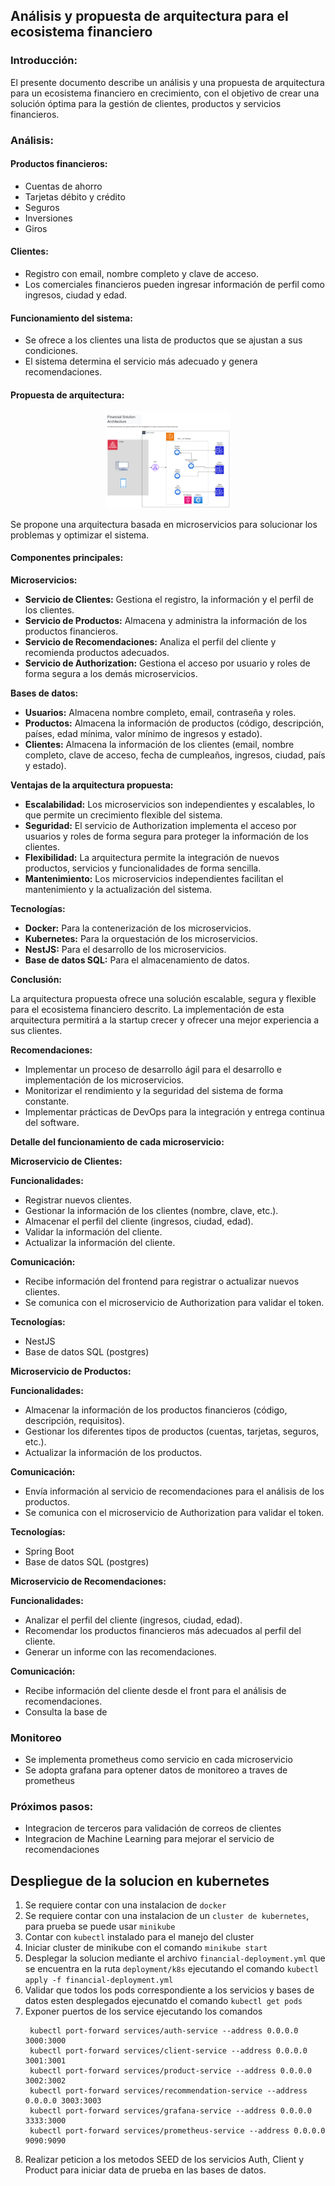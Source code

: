 ## **Análisis y propuesta de arquitectura para el ecosistema financiero**

### **Introducción:**

El presente documento describe un análisis y una propuesta de arquitectura para un ecosistema financiero en crecimiento, con el objetivo de crear una solución óptima para la gestión de clientes, productos y servicios financieros.

### **Análisis:**

#### **Productos financieros:**

-   Cuentas de ahorro
-   Tarjetas débito y crédito
-   Seguros
-   Inversiones
-   Giros

#### **Clientes:**

-   Registro con email, nombre completo y clave de acceso.
-   Los comerciales financieros pueden ingresar información de perfil como ingresos, ciudad y edad.

#### **Funcionamiento del sistema:**

-   Se ofrece a los clientes una lista de productos que se ajustan a sus condiciones.
-   El sistema determina el servicio más adecuado y genera recomendaciones.

#### **Propuesta de arquitectura:**

<p align="center">
  <a href="Arquitectura_Financial.png" target="blank"><img src="Arquitectura_Financial.png" width="200" alt="Arquitectura_Financial" /></a>
</p>

Se propone una arquitectura basada en microservicios para solucionar los problemas y optimizar el sistema.

#### **Componentes principales:**

**Microservicios:**

-   **Servicio de Clientes:** Gestiona el registro, la información y el perfil de los clientes.
-   **Servicio de Productos:** Almacena y administra la información de los productos financieros.
-   **Servicio de Recomendaciones:** Analiza el perfil del cliente y recomienda productos adecuados.
-   **Servicio de Authorization:** Gestiona el acceso por usuario y roles de forma segura a los demás microservicios.

**Bases de datos:**

-   **Usuarios:** Almacena nombre completo, email, contraseña y roles.
-   **Productos:** Almacena la información de productos (código, descripción, países, edad mínima, valor mínimo de ingresos y estado).
-   **Clientes:** Almacena la información de los clientes (email, nombre completo, clave de acceso, fecha de cumpleaños, ingresos, ciudad, país y estado).

**Ventajas de la arquitectura propuesta:**

-   **Escalabilidad:** Los microservicios son independientes y escalables, lo que permite un crecimiento flexible del sistema.
-   **Seguridad:** El servicio de Authorization implementa el acceso por usuarios y roles de forma segura para proteger la información de los clientes.
-   **Flexibilidad:** La arquitectura permite la integración de nuevos productos, servicios y funcionalidades de forma sencilla.
-   **Mantenimiento:** Los microservicios independientes facilitan el mantenimiento y la actualización del sistema.

**Tecnologías:**

-   **Docker:** Para la contenerización de los microservicios.
-   **Kubernetes:** Para la orquestación de los microservicios.
-   **NestJS:** Para el desarrollo de los microservicios.
-   **Base de datos SQL:** Para el almacenamiento de datos.

**Conclusión:**

La arquitectura propuesta ofrece una solución escalable, segura y flexible para el ecosistema financiero descrito. La implementación de esta arquitectura permitirá a la startup crecer y ofrecer una mejor experiencia a sus clientes.

**Recomendaciones:**

-   Implementar un proceso de desarrollo ágil para el desarrollo e implementación de los microservicios.
-   Monitorizar el rendimiento y la seguridad del sistema de forma constante.
-   Implementar prácticas de DevOps para la integración y entrega continua del software.

**Detalle del funcionamiento de cada microservicio:**

**Microservicio de Clientes:**

**Funcionalidades:**

-   Registrar nuevos clientes.
-   Gestionar la información de los clientes (nombre, clave, etc.).
-   Almacenar el perfil del cliente (ingresos, ciudad, edad).
-   Validar la información del cliente.
-   Actualizar la información del cliente.

**Comunicación:**

-   Recibe información del frontend para registrar o actualizar nuevos clientes.
-   Se comunica con el microservicio de Authorization para validar el token.

**Tecnologías:**

-   NestJS
-   Base de datos SQL (postgres)

**Microservicio de Productos:**

**Funcionalidades:**

-   Almacenar la información de los productos financieros (código, descripción, requisitos).
-   Gestionar los diferentes tipos de productos (cuentas, tarjetas, seguros, etc.).
-   Actualizar la información de los productos.

**Comunicación:**

-   Envía información al servicio de recomendaciones para el análisis de los productos.
-   Se comunica con el microservicio de Authorization para validar el token.

**Tecnologías:**

-   Spring Boot
-   Base de datos SQL (postgres)

**Microservicio de Recomendaciones:**

**Funcionalidades:**

-   Analizar el perfil del cliente (ingresos, ciudad, edad).
-   Recomendar los productos financieros más adecuados al perfil del cliente.
-   Generar un informe con las recomendaciones.

**Comunicación:**

-   Recibe información del cliente desde el front para el análisis de recomendaciones.
-   Consulta la base de

### **Monitoreo**

-   Se implementa prometheus como servicio en cada microservicio
-   Se adopta grafana para optener datos de monitoreo a traves de prometheus

### **Próximos pasos:**

-   Integracion de terceros para validación de correos de clientes
-   Integracion de Machine Learning para mejorar el servicio de recomendaciones

## Despliegue de la solucion en kubernetes

1. Se requiere contar con una instalacion de `docker`
2. Se requiere contar con una instalacion de un `cluster de kubernetes`, para prueba se puede usar `minikube`
3. Contar con `kubectl` instalado para el manejo del cluster
4. Iniciar cluster de minikube con el comando `minikube start`
5. Desplegar la solucion mediante el archivo `financial-deployment.yml` que se encuentra en la ruta `deployment/k8s` ejecutando el comando `kubectl apply -f financial-deployment.yml`
6. Validar que todos los pods correspondiente a los servicios y bases de datos esten desplegados ejecunatdo el comando `kubectl get pods`
7. Exponer puertos de los service ejecutando los comandos
    ```
     kubectl port-forward services/auth-service --address 0.0.0.0 3000:3000
     kubectl port-forward services/client-service --address 0.0.0.0 3001:3001
     kubectl port-forward services/product-service --address 0.0.0.0 3002:3002
     kubectl port-forward services/recommendation-service --address 0.0.0.0 3003:3003
     kubectl port-forward services/grafana-service --address 0.0.0.0 3333:3000
     kubectl port-forward services/prometheus-service --address 0.0.0.0 9090:9090
    ```
8. Realizar peticion a los metodos SEED de los servicios Auth, Client y Product para iniciar data de prueba en las bases de datos.